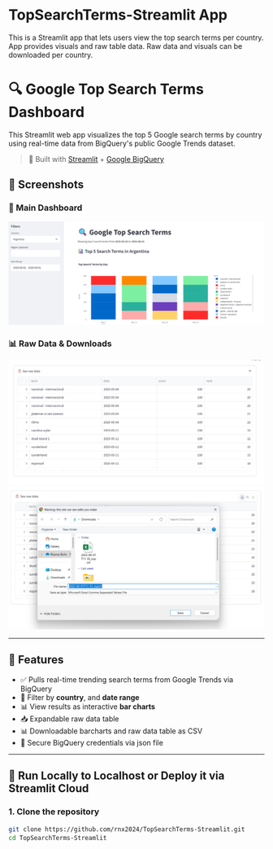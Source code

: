 # TopSearchTerms-Streamlit App
This is a Streamlit app that lets users view the top search terms per country. App provides visuals and raw table data. Raw data and visuals can be downloaded per country.

# 🔍 Google Top Search Terms Dashboard

This Streamlit web app visualizes the top 5 Google search terms by country using real-time data from BigQuery's public Google Trends dataset.

> 🚀 Built with [Streamlit](https://streamlit.io/) + [Google BigQuery](https://cloud.google.com/bigquery)

## 📸 Screenshots

### 🔗 Main Dashboard
![Main Dashboard](screenshots/main-dashboard.png)

### 📊 Raw Data & Downloads
![Raw-Data-Download](screenshots/raw-data-table.png)
![Raw-Data-Download](screenshots/download-raw-data.png)

---

## 🧠 Features

- ✅ Pulls real-time trending search terms from Google Trends via BigQuery
- 📅 Filter by **country**, and **date range**
- 📊 View results as interactive **bar charts**
- 📥 Expandable raw data table
- 📊 Downloadable barcharts and raw data table as CSV
- 🔐 Secure BigQuery credentials via json file 

---

## 🚀 Run Locally to Localhost or Deploy it via Streamlit Cloud

### 1. Clone the repository
```bash
git clone https://github.com/rnx2024/TopSearchTerms-Streamlit.git
cd TopSearchTerms-Streamlit
